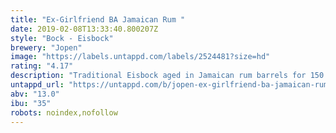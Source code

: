 ```yaml
---
title: "Ex-Girlfriend BA Jamaican Rum "
date: 2019-02-08T13:33:40.800207Z
style: "Bock - Eisbock"
brewery: "Jopen"
image: "https://labels.untappd.com/labels/2524481?size=hd"
rating: "4.17"
description: "Traditional Eisbock aged in Jamaican rum barrels for 150 days. Smooth blend of vanilla, raisins and licorice with a delicious sweet finish from the Jamaican rum. It’s somewhat like the Dutch treat 'boerenjongens'."
untappd_url: "https://untappd.com/b/jopen-ex-girlfriend-ba-jamaican-rum/2524481"
abv: "13.0"
ibu: "35"
robots: noindex,nofollow
---
```

